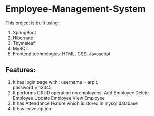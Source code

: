 # Employee-Management-System
This project is built using:
  1. SpringBoot
  2. Hibernate
  3. Thymeleaf
  4. MySQL
  5. Frontend technologies: HTML, CSS, Javascript
  
  ## Features:
 1. It has login page with :
          username = arpit,  
          password = 12345
 2. It performs CRUD operation on employees:
            Add Employee
            Delete Employee
            Update Employee
            View Employee
 3. It has Attendance feature which is stored in mysql database
 4. It has leave option
      

